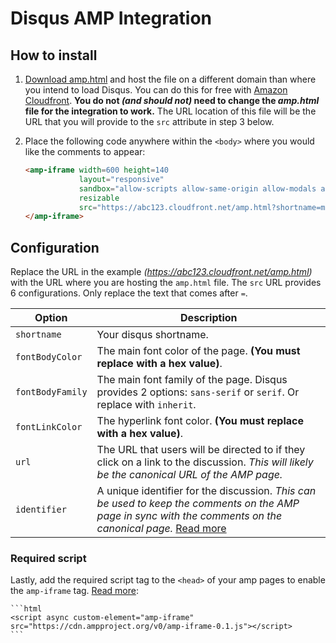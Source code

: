 # Disqus AMP Integration

## How to install

1. [Download amp.html](https://github.com/j26design/Disqus-AMP-Integration/blob/master/amp.html) and host the file on a different domain than where you intend to load Disqus. You can do this for free with [Amazon Cloudfront](https://portal.aws.amazon.com/gp/aws/developer/registration/index.html). **You do not *(and should not)* need to change the *amp.html* file for the integration to work.** The URL location of this file will be the URL that you will provide to the `src` attribute in step 3 below.

2. Place the following code anywhere within the `<body>` where you would like the comments to appear:

    ```html
    <amp-iframe width=600 height=140
                layout="responsive"
                sandbox="allow-scripts allow-same-origin allow-modals allow-popups allow-forms"
                resizable
                src="https://abc123.cloudfront.net/amp.html?shortname=museseo&fontBodyColor=333333&fontBodyFamily=sans-serif&fontLinkColor=03A9F4&url=https://www.j-26.com&identifier=12345">
    </amp-iframe>
    ```
    
## Configuration

Replace the URL in the example *(https://abc123.cloudfront.net/amp.html)* with the URL where you are hosting the `amp.html` file. The `src` URL provides 6 configurations. Only replace the text that comes after `=`.

|Option          |Description  |
|----------------|-------------|
|`shortname`     |Your disqus shortname.|
|`fontBodyColor` |The main font color of the page. **(You must replace with a hex value)**.|
|`fontBodyFamily`|The main font family of the page. Disqus provides 2 options: `sans-serif` or `serif`. Or replace with `inherit`.|
|`fontLinkColor` |The hyperlink font color. **(You must replace with a hex value)**.|
|`url`           |The URL that users will be directed to if they click on a link to the discussion. *This will likely be the canonical URL of the AMP page.*|
|`identifier`    |A unique identifier for the discussion. *This can be used to keep the comments on the AMP page in sync with the comments on the canonical page.* [Read more](https://help.disqus.com/customer/portal/articles/472098-javascript-configuration-variables#thispageidentifier)|

### Required script

Lastly, add the required script tag to the `<head>` of your amp pages to enable the `amp-iframe` tag. [Read more](https://www.ampproject.org/docs/reference/extended/amp-iframe.html):
    
    ```html
    <script async custom-element="amp-iframe" src="https://cdn.ampproject.org/v0/amp-iframe-0.1.js"></script>
    ```
